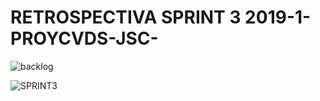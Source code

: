 # RETROSPECTIVA SPRINT 3 2019-1-PROYCVDS-JSC-
![backlog](https://user-images.githubusercontent.com/43153078/57698557-7e7fa580-761b-11e9-92ea-30191ff3771c.PNG)

![SPRINT3](https://user-images.githubusercontent.com/43153078/57698570-863f4a00-761b-11e9-8e85-3e240611d01a.PNG)

